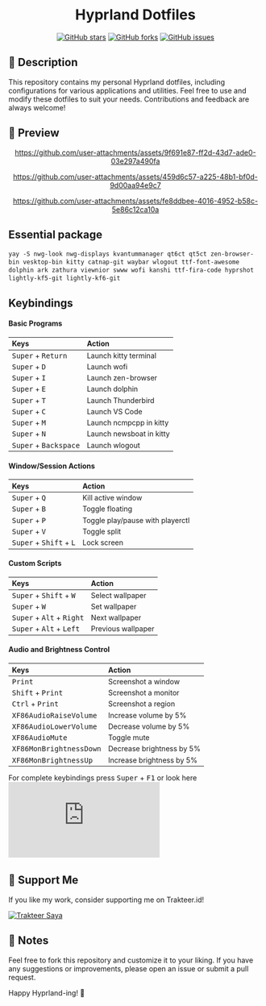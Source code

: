<h1 align="center">Hyprland Dotfiles</h1>

<p align="center">
  <a href="https://github.com/nishimi-ya/hyprland-dotfiles/stargazers"><img src="https://img.shields.io/github/stars/nishimi-ya/hyprland-dotfiles?style=for-the-badge&logo=github" alt="GitHub stars"></a>
  <a href="https://github.com/nishimi-ya/hyprland-dotfiles/network/members"><img src="https://img.shields.io/github/forks/nishimi-ya/hyprland-dotfiles?style=for-the-badge&logo=github" alt="GitHub forks"></a>
  <a href="https://github.com/nishimi-ya/hyprland-dotfiles/issues"><img src="https://img.shields.io/github/issues/nishimi-ya/hyprland-dotfiles?style=for-the-badge&logo=github" alt="GitHub issues"></a>
</p>

## 📝 Description

This repository contains my personal Hyprland dotfiles, including configurations for various applications and utilities. Feel free to use and modify these dotfiles to suit your needs. Contributions and feedback are always welcome!

## 📸 Preview

<div align="center">
  
https://github.com/user-attachments/assets/9f691e87-ff2d-43d7-ade0-03e297a490fa
  
https://github.com/user-attachments/assets/459d6c57-a225-48b1-bf0d-9d00aa94e9c7

https://github.com/user-attachments/assets/fe8ddbee-4016-4952-b58c-5e86c12ca10a

</div>

## Essential package

```shell
yay -S nwg-look nwg-displays kvantummanager qt6ct qt5ct zen-browser-bin vesktop-bin kitty catnap-git waybar wlogout ttf-font-awesome dolphin ark zathura viewnior swww wofi kanshi ttf-fira-code hyprshot lightly-kf5-git lightly-kf6-git
```

## Keybindings

#### Basic Programs

| Keys | Action |
| :--- | :--- |
| <kbd>Super</kbd> + <kbd>Return</kbd> | Launch kitty terminal |
| <kbd>Super</kbd> + <kbd>D</kbd> | Launch wofi |
| <kbd>Super</kbd> + <kbd>I</kbd> | Launch zen-browser |
| <kbd>Super</kbd> + <kbd>E</kbd> | Launch dolphin |
| <kbd>Super</kbd> + <kbd>T</kbd> | Launch Thunderbird |
| <kbd>Super</kbd> + <kbd>C</kbd> | Launch VS Code |
| <kbd>Super</kbd> + <kbd>M</kbd> | Launch ncmpcpp in kitty |
| <kbd>Super</kbd> + <kbd>N</kbd> | Launch newsboat in kitty |
| <kbd>Super</kbd> + <kbd>Backspace</kbd> | Launch wlogout |

#### Window/Session Actions

| Keys | Action |
| :--- | :--- |
| <kbd>Super</kbd> + <kbd>Q</kbd> | Kill active window |
| <kbd>Super</kbd> + <kbd>B</kbd> | Toggle floating |
| <kbd>Super</kbd> + <kbd>P</kbd> | Toggle play/pause with playerctl |
| <kbd>Super</kbd> + <kbd>V</kbd> | Toggle split |
| <kbd>Super</kbd> + <kbd>Shift</kbd> + <kbd>L</kbd> | Lock screen |

#### Custom Scripts

| Keys | Action |
| :--- | :--- |
| <kbd>Super</kbd> + <kbd>Shift</kbd> + <kbd>W</kbd> | Select wallpaper |
| <kbd>Super</kbd> + <kbd>W</kbd> | Set wallpaper |
| <kbd>Super</kbd> + <kbd>Alt</kbd> + <kbd>Right</kbd> | Next wallpaper |
| <kbd>Super</kbd> + <kbd>Alt</kbd> + <kbd>Left</kbd> | Previous wallpaper |

#### Audio and Brightness Control

| Keys | Action |
| :--- | :--- |
| <kbd>Print</kbd> | Screenshot a window |
| <kbd>Shift</kbd> + <kbd>Print</kbd> | Screenshot a monitor |
| <kbd>Ctrl</kbd> + <kbd>Print</kbd> | Screenshot a region |
| <kbd>XF86AudioRaiseVolume</kbd> | Increase volume by 5% |
| <kbd>XF86AudioLowerVolume</kbd> | Decrease volume by 5% |
| <kbd>XF86AudioMute</kbd> | Toggle mute |
| <kbd>XF86MonBrightnessDown</kbd> | Decrease brightness by 5% |
| <kbd>XF86MonBrightnessUp</kbd> | Increase brightness by 5% |

For complete keybindings press <kbd>Super</kbd> + <kbd>F1</kbd> or look here ![Manual](https://raw.githubusercontent.com/nishimi-ya/hyprland-dotfiles/main/.local/share/Manual.pdf)

## 🌟 Support Me

If you like my work, consider supporting me on Trakteer.id!

<a href="https://trakteer.id/nishi.miya/tip" target="_blank"><img id="wse-buttons-preview" src="https://cdn.trakteer.id/images/embed/trbtn-red-1.png?date=18-11-2023" height="40" style="border: 0px; height: 40px; --darkreader-inline-border-top: 0px; --darkreader-inline-border-right: 0px; --darkreader-inline-border-bottom: 0px; --darkreader-inline-border-left: 0px;" alt="Trakteer Saya" data-darkreader-inline-border-top="" data-darkreader-inline-border-right="" data-darkreader-inline-border-bottom="" data-darkreader-inline-border-left=""></a>

## 📝 Notes

Feel free to fork this repository and customize it to your liking. If you have any suggestions or improvements, please open an issue or submit a pull request.

Happy Hyprland-ing! 🎉
